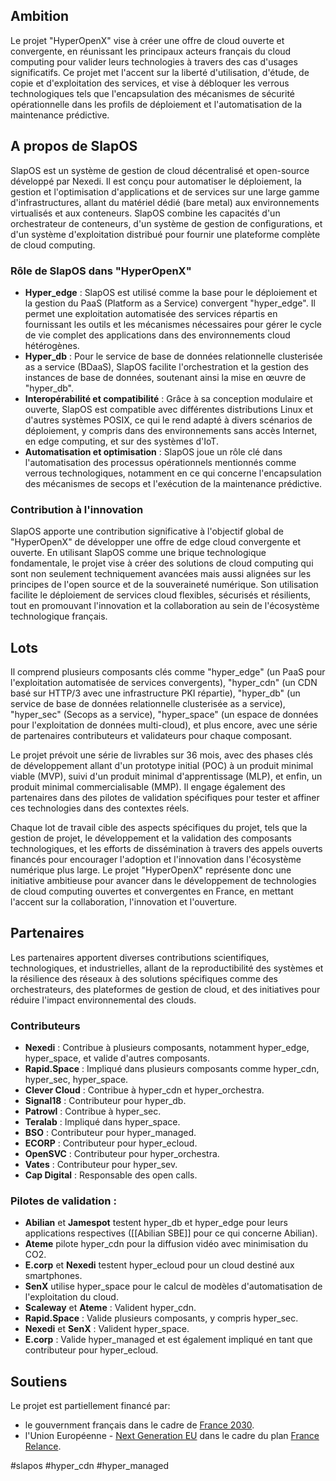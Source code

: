 ## Ambition

Le projet "HyperOpenX" vise à créer une offre de cloud ouverte et convergente, en réunissant les principaux acteurs français du cloud computing pour valider leurs technologies à travers des cas d'usages significatifs. Ce projet met l'accent sur la liberté d'utilisation, d'étude, de copie et d'exploitation des services, et vise à débloquer les verrous technologiques tels que l'encapsulation des mécanismes de sécurité opérationnelle dans les profils de déploiement et l'automatisation de la maintenance prédictive.

## A propos de SlapOS

SlapOS est un système de gestion de cloud décentralisé et open-source développé par Nexedi. Il est conçu pour automatiser le déploiement, la gestion et l'optimisation d'applications et de services sur une large gamme d'infrastructures, allant du matériel dédié (bare metal) aux environnements virtualisés et aux conteneurs. SlapOS combine les capacités d'un orchestrateur de conteneurs, d'un système de gestion de configurations, et d'un système d'exploitation distribué pour fournir une plateforme complète de cloud computing.

### Rôle de SlapOS dans "HyperOpenX"

- **Hyper_edge** : SlapOS est utilisé comme la base pour le déploiement et la gestion du PaaS (Platform as a Service) convergent "hyper_edge". Il permet une exploitation automatisée des services répartis en fournissant les outils et les mécanismes nécessaires pour gérer le cycle de vie complet des applications dans des environnements cloud hétérogènes.
- **Hyper_db** : Pour le service de base de données relationnelle clusterisée as a service (BDaaS), SlapOS facilite l'orchestration et la gestion des instances de base de données, soutenant ainsi la mise en œuvre de "hyper_db".
- **Interopérabilité et compatibilité** : Grâce à sa conception modulaire et ouverte, SlapOS est compatible avec différentes distributions Linux et d'autres systèmes POSIX, ce qui le rend adapté à divers scénarios de déploiement, y compris dans des environnements sans accès Internet, en edge computing, et sur des systèmes d'IoT.
- **Automatisation et optimisation** : SlapOS joue un rôle clé dans l'automatisation des processus opérationnels mentionnés comme verrous technologiques, notamment en ce qui concerne l'encapsulation des mécanismes de secops et l'exécution de la maintenance prédictive.

### Contribution à l'innovation

SlapOS apporte une contribution significative à l'objectif global de "HyperOpenX" de développer une offre de edge cloud convergente et ouverte. En utilisant SlapOS comme une brique technologique fondamentale, le projet vise à créer des solutions de cloud computing qui sont non seulement techniquement avancées mais aussi alignées sur les principes de l'open source et de la souveraineté numérique. Son utilisation facilite le déploiement de services cloud flexibles, sécurisés et résilients, tout en promouvant l'innovation et la collaboration au sein de l'écosystème technologique français.

## Lots

Il comprend plusieurs composants clés comme "hyper_edge" (un PaaS pour l'exploitation automatisée de services convergents), "hyper_cdn" (un CDN basé sur HTTP/3 avec une infrastructure PKI répartie), "hyper_db" (un service de base de données relationnelle clusterisée as a service), "hyper_sec" (Secops as a service), "hyper_space" (un espace de données pour l'exploitation de données multi-cloud), et plus encore, avec une série de partenaires contributeurs et validateurs pour chaque composant.

Le projet prévoit une série de livrables sur 36 mois, avec des phases clés de développement allant d'un prototype initial (POC) à un produit minimal viable (MVP), suivi d'un produit minimal d'apprentissage (MLP), et enfin, un produit minimal commercialisable (MMP). Il engage également des partenaires dans des pilotes de validation spécifiques pour tester et affiner ces technologies dans des contextes réels.

Chaque lot de travail cible des aspects spécifiques du projet, tels que la gestion de projet, le développement et la validation des composants technologiques, et les efforts de dissémination à travers des appels ouverts financés pour encourager l'adoption et l'innovation dans l'écosystème numérique plus large. Le projet "HyperOpenX" représente donc une initiative ambitieuse pour avancer dans le développement de technologies de cloud computing ouvertes et convergentes en France, en mettant l'accent sur la collaboration, l'innovation et l'ouverture.

## Partenaires

Les partenaires apportent diverses contributions scientifiques, technologiques, et industrielles, allant de la reproductibilité des systèmes et la résilience des réseaux à des solutions spécifiques comme des orchestrateurs, des plateformes de gestion de cloud, et des initiatives pour réduire l'impact environnemental des clouds.

### Contributeurs

- **Nexedi** : Contribue à plusieurs composants, notamment hyper_edge, hyper_space, et valide d'autres composants.
- **Rapid.Space** : Impliqué dans plusieurs composants comme hyper_cdn, hyper_sec, hyper_space.
- **Clever Cloud** : Contribue à hyper_cdn et hyper_orchestra.
- **Signal18** : Contributeur pour hyper_db.
- **Patrowl** : Contribue à hyper_sec.
- **Teralab** : Impliqué dans hyper_space.
- **BSO** : Contributeur pour hyper_managed.
- **ECORP** : Contributeur pour hyper_ecloud.
- **OpenSVC** : Contributeur pour hyper_orchestra.
- **Vates** : Contributeur pour hyper_sev.
- **Cap Digital** : Responsable des open calls.

### Pilotes de validation :

- **Abilian** et **Jamespot** testent hyper_db et hyper_edge pour leurs applications respectives ([[Abilian SBE]] pour ce qui concerne Abilian).
- **Ateme** pilote hyper_cdn pour la diffusion vidéo avec minimisation du CO2.
- **E.corp** et **Nexedi** testent hyper_ecloud pour un cloud destiné aux smartphones.
- **SenX** utilise hyper_space pour le calcul de modèles d'automatisation de l'exploitation du cloud.
- **Scaleway** et **Ateme** : Valident hyper_cdn.
- **Rapid.Space** : Valide plusieurs composants, y compris hyper_sec.
- **Nexedi** et **SenX** : Valident hyper_space.
- **E.corp** : Valide hyper_managed et est également impliqué en tant que contributeur pour hyper_ecloud.

## Soutiens

Le projet est partiellement financé par:

- le gouvernment français dans le cadre de [France 2030](https://www.economie.gouv.fr/france-2030).
- l'Union Européenne - [Next Generation EU](https://next-generation-eu.europa.eu/index_en) dans le cadre du plan [France Relance](https://www.gouvernement.fr/les-priorites/france-relance).

<!-- Keywords -->
#slapos #hyper_cdn #hyper_managed
<!-- /Keywords -->
